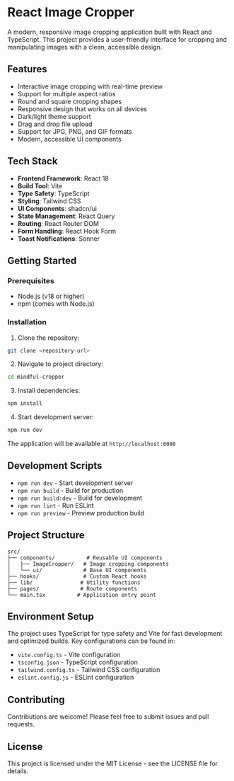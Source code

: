 # React Image Cropper

A modern, responsive image cropping application built with React and TypeScript. This project provides a user-friendly interface for cropping and manipulating images with a clean, accessible design.

## Features

- Interactive image cropping with real-time preview
- Support for multiple aspect ratios
- Round and square cropping shapes
- Responsive design that works on all devices
- Dark/light theme support
- Drag and drop file upload
- Support for JPG, PNG, and GIF formats
- Modern, accessible UI components

## Tech Stack

- **Frontend Framework**: React 18
- **Build Tool**: Vite
- **Type Safety**: TypeScript
- **Styling**: Tailwind CSS
- **UI Components**: shadcn/ui
- **State Management**: React Query
- **Routing**: React Router DOM
- **Form Handling**: React Hook Form
- **Toast Notifications**: Sonner

## Getting Started

### Prerequisites

- Node.js (v18 or higher)
- npm (comes with Node.js)

### Installation

1. Clone the repository:

```sh
git clone <repository-url>
```

2. Navigate to project directory:

```sh
cd mindful-cropper
```

3. Install dependencies:

```sh
npm install
```

4. Start development server:

```sh
npm run dev
```

The application will be available at `http://localhost:8080`

## Development Scripts

- `npm run dev` - Start development server
- `npm run build` - Build for production
- `npm run build:dev` - Build for development
- `npm run lint` - Run ESLint
- `npm run preview` - Preview production build

## Project Structure

```
src/
├── components/          # Reusable UI components
│   ├── ImageCropper/   # Image cropping components
│   └── ui/             # Base UI components
├── hooks/              # Custom React hooks
├── lib/               # Utility functions
├── pages/             # Route components
└── main.tsx          # Application entry point
```

## Environment Setup

The project uses TypeScript for type safety and Vite for fast development and optimized builds. Key configurations can be found in:

- `vite.config.ts` - Vite configuration
- `tsconfig.json` - TypeScript configuration
- `tailwind.config.ts` - Tailwind CSS configuration
- `eslint.config.js` - ESLint configuration

## Contributing

Contributions are welcome! Please feel free to submit issues and pull requests.

## License

This project is licensed under the MIT License - see the LICENSE file for details.
